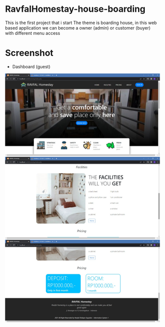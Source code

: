 # RavfalHomestay-house-boarding
This is the first project that i start
The theme is boarding house, in this web based application we can become a owner (admin) or customer (buyer) with different menu access

# Screenshot

- Dashboard (guest)

![img 1](Screenshot/db_guest.jpeg)
![img 2](Screenshot/ds_guest2.jpeg)
![img 3](Screenshot/ds_guest3.jpeg)
